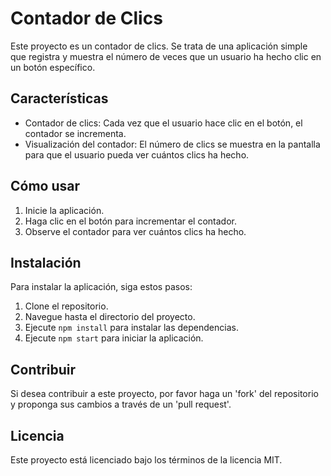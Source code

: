 # Contador de Clics

Este proyecto es un contador de clics. Se trata de una aplicación simple que registra y muestra el número de veces que un usuario ha hecho clic en un botón específico.

## Características

- Contador de clics: Cada vez que el usuario hace clic en el botón, el contador se incrementa.
- Visualización del contador: El número de clics se muestra en la pantalla para que el usuario pueda ver cuántos clics ha hecho.

## Cómo usar

1. Inicie la aplicación.
2. Haga clic en el botón para incrementar el contador.
3. Observe el contador para ver cuántos clics ha hecho.

## Instalación

Para instalar la aplicación, siga estos pasos:

1. Clone el repositorio.
2. Navegue hasta el directorio del proyecto.
3. Ejecute `npm install` para instalar las dependencias.
4. Ejecute `npm start` para iniciar la aplicación.

## Contribuir

Si desea contribuir a este proyecto, por favor haga un 'fork' del repositorio y proponga sus cambios a través de un 'pull request'.

## Licencia

Este proyecto está licenciado bajo los términos de la licencia MIT.